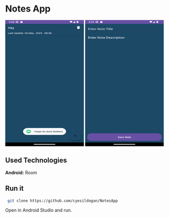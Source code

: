 # Notes App

<img src="https://github.com/cyesildogan/NotesApp/blob/main/screenshot.png" width="250" height="400"> <img src="https://github.com/cyesildogan/NotesApp/blob/main/2.png" width="250" height="400">


## Used Technologies

**Android:** Room

 ## Run it
 
 ```bash
  git clone https://github.com/cyesildogan/NotesApp
```
Open in Android Studio and run.


